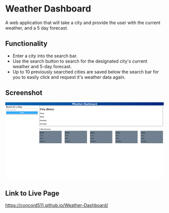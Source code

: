 # Weather Dashboard

A web application that will take a city and provide the user with the current weather, and a 5 day forecast.

## Functionality

- Enter a city into the search bar.
- Use the search button to search for the designated city's current weather and 5-day forecast.
- Up to 10 previously searched cities are saved below the search bar for you to easily click and request it's weather data again.
## Screenshot

![Weather Dashboard](./assets/images/Weather-Dashboard.png)

## Link to Live Page

https://concord511.github.io/Weather-Dashboard/